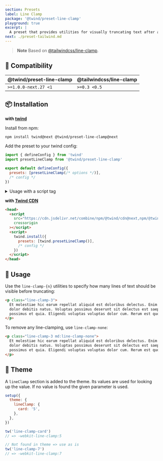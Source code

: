 ```yaml
---
section: Presets
label: Line Clamp
package: '@twind/preset-line-clamp'
playground: true
excerpt: |
  A preset that provides utilities for visually truncating text after a fixed number of lines.
next: ./preset-tailwind.md
---
```


> **Note**
> Based on [@tailwindcss/line-clamp](https://github.com/tailwindlabs/tailwindcss-line-clamp).

## 🤝 Compatibility

| @twind/preset-line-clamp | @tailwindcss/line-clamp |
| ------------------------ | ----------------------- |
| `>=1.0.0-next.27 <1`     | `>=0.3 <0.5`            |

## 📦 Installation

**with [twind](https://github.com/tw-in-js/twind/tree/next/packages/twind)**

Install from npm:

```sh
npm install twind@next @twind/preset-line-clamp@next
```

Add the preset to your twind config:

```js title="twind.config.js"
import { defineConfig } from 'twind'
import presetLineClamp from '@twind/preset-line-clamp'

export default defineConfig({
  presets: [presetLineClamp(/* options */)],
  /* config */
})
```

<details><summary>Usage with a script tag</summary>

```html
<head>
  <script
    src="https://cdn.jsdelivr.net/combine/npm/twind@next,npm/@twind/preset-line-clamp@next"
    crossorigin
  ></script>
  <script>
    twind.install({
      presets: [twind.presetLineClamp(/* options */)],
      /* config */
    })
  </script>
</head>
```

</details>

**with [Twind CDN](./installation#twind-cdn)**

```html
<head>
  <script
    src="https://cdn.jsdelivr.net/combine/npm/@twind/cdn@next,npm/@twind/preset-line-clamp@next"
    crossorigin
  ></script>
  <script>
    twind.install({
      presets: [twind.presetLineClamp()],
      /* config */
    })
  </script>
</head>
```

## 🙇 Usage

Use the `line-clamp-{n}` utilities to specify how many lines of text should be visible before truncating:

```html
<p class="line-clamp-3">
  Et molestiae hic earum repellat aliquid est doloribus delectus. Enim illum odio porro ut omnis
  dolor debitis natus. Voluptas possimus deserunt sit delectus est saepe nihil. Qui voluptate
  possimus et quia. Eligendi voluptas voluptas dolor cum. Rerum est quos quos id ut molestiae fugit.
</p>
```

To remove any line-clamping, use `line-clamp-none`:

```html
<p class="line-clamp-3 md:line-clamp-none">
  Et molestiae hic earum repellat aliquid est doloribus delectus. Enim illum odio porro ut omnis
  dolor debitis natus. Voluptas possimus deserunt sit delectus est saepe nihil. Qui voluptate
  possimus et quia. Eligendi voluptas voluptas dolor cum. Rerum est quos quos id ut molestiae fugit.
</p>
```

## 🔧 Theme

A `lineClamp` section is added to the theme. Its values are used for looking up the value. If no value is found the given parameter is used.

```js
setup({
  theme: {
    lineClamp: {
      card: '5',
    },
  },
})

tw('line-clamp-card')
// => -webkit-line-clamp:5

// Not found in theme => use as is
tw('line-clamp-7')
// => -webkit-line-clamp:7
```
